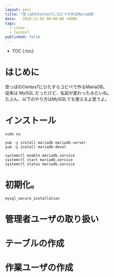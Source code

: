 ```yaml
---
layout: post
title: "空っぽのCentos7にコピペで作るMariaDB"
date:   2016-12-01 00:00:00 +0900
tags:
  - Linux
  - Centos7
published: false
---
```



* TOC
{:toc}

# はじめに

空っぽのCentos7にひたすらコピペで作るMariaDB。  
従来は MySQL だったけど、名前が変わったみたいね。  
たぶん、以下のやり方はMySQLでも使えるよ思うよ。  

# インストール

```
sudo su

yum -y install mariadb mariadb-server
yum -y install mariadb-devel

systemctl enable mariadb.service
systemctl start mariadb.service
systemctl status mariadb.service

```

# 初期化。

```
mysql_secure_installation
```

# 管理者ユーザの取り扱い

# テーブルの作成

# 作業ユーザの作成
